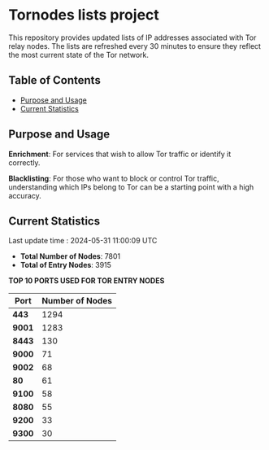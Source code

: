 # Tornodes lists project

This repository provides updated lists of IP addresses associated with Tor relay nodes. The lists are refreshed every 30 minutes to ensure they reflect the most current state of the Tor network.

## Table of Contents

- [Purpose and Usage](#purpose-and-usage)
- [Current Statistics](#current-statistics)


## Purpose and Usage

**Enrichment**: For services that wish to allow Tor traffic or identify it correctly.

**Blacklisting**: For those who want to block or control Tor traffic, understanding which IPs belong to Tor can be a starting point with a high accuracy.

## Current Statistics

Last update time : 2024-05-31 11:00:09 UTC

- **Total Number of Nodes**: 7801
- **Total of Entry Nodes**: 3915

**TOP 10 PORTS USED FOR TOR ENTRY NODES**

| **Port** | **Number of Nodes** |
|------|-----------------|
| **443**   | 1294  |
| **9001**   | 1283  |
| **8443**   | 130  |
| **9000**   | 71  |
| **9002**   | 68  |
| **80**   | 61  |
| **9100**   | 58  |
| **8080**   | 55  |
| **9200**   | 33  |
| **9300**   | 30  |

